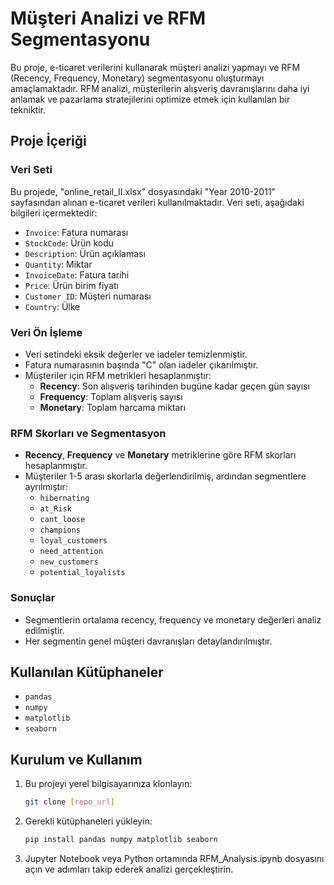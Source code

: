 # Müşteri Analizi ve RFM Segmentasyonu

Bu proje, e-ticaret verilerini kullanarak müşteri analizi yapmayı ve RFM (Recency, Frequency, Monetary) segmentasyonu oluşturmayı amaçlamaktadır. RFM analizi, müşterilerin alışveriş davranışlarını daha iyi anlamak ve pazarlama stratejilerini optimize etmek için kullanılan bir tekniktir.

## Proje İçeriği

### Veri Seti

Bu projede, "online_retail_II.xlsx" dosyasındaki "Year 2010-2011" sayfasından alınan e-ticaret verileri kullanılmaktadır. Veri seti, aşağıdaki bilgileri içermektedir:

- `Invoice`: Fatura numarası
- `StockCode`: Ürün kodu
- `Description`: Ürün açıklaması
- `Quantity`: Miktar
- `InvoiceDate`: Fatura tarihi
- `Price`: Ürün birim fiyatı
- `Customer ID`: Müşteri numarası
- `Country`: Ülke

### Veri Ön İşleme

- Veri setindeki eksik değerler ve iadeler temizlenmiştir.
- Fatura numarasının başında "C" olan iadeler çıkarılmıştır.
- Müşteriler için RFM metrikleri hesaplanmıştır:
  - **Recency**: Son alışveriş tarihinden bugüne kadar geçen gün sayısı
  - **Frequency**: Toplam alışveriş sayısı
  - **Monetary**: Toplam harcama miktarı

### RFM Skorları ve Segmentasyon

- **Recency**, **Frequency** ve **Monetary** metriklerine göre RFM skorları hesaplanmıştır.
- Müşteriler 1-5 arası skorlarla değerlendirilmiş, ardından segmentlere ayrılmıştır:
  - `hibernating`
  - `at_Risk`
  - `cant_loose`
  - `champions`
  - `loyal_customers`
  - `need_attention`
  - `new_customers`
  - `potential_loyalists`

### Sonuçlar

- Segmentlerin ortalama recency, frequency ve monetary değerleri analiz edilmiştir.
- Her segmentin genel müşteri davranışları detaylandırılmıştır.

## Kullanılan Kütüphaneler

- `pandas`
- `numpy`
- `matplotlib`
- `seaborn`

## Kurulum ve Kullanım

1. Bu projeyi yerel bilgisayarınıza klonlayın:
   ```bash
   git clone [repo_url]

2. Gerekli kütüphaneleri yükleyin:
   ```bash
   pip install pandas numpy matplotlib seaborn

3. Jupyter Notebook veya Python ortamında RFM_Analysis.ipynb dosyasını açın ve adımları takip ederek analizi gerçekleştirin.

